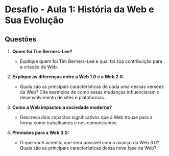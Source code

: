 # Desafio - Aula 1: História da Web e Sua Evolução

## Questões

1. **Quem foi Tim Berners-Lee?**  
   - Explique quem foi Tim Berners-Lee e qual foi sua contribuição para a criação da Web.

2. **Explique as diferenças entre a Web 1.0 e a Web 2.0.**  
   - Quais são as principais características de cada uma dessas versões da Web? Cite exemplos de como essas mudanças influenciaram o desenvolvimento de sites e plataformas.

3. **Como a Web impactou a sociedade moderna?**  
   - Descreva dois impactos significativos que a Web trouxe para a forma como trabalhamos e nos comunicamos.

4. **Previsões para a Web 3.0:**  
   - O que você acredita que será possível com o avanço da Web 3.0? Quais são as principais características dessa nova fase da Web?
